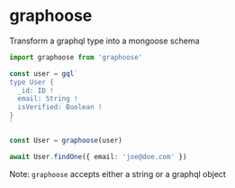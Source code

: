 graphoose
===

Transform a graphql type into a mongoose schema

```ts
import graphoose from 'graphoose'

const user = gql`
type User {
  _id: ID !
  email: String !
  isVerified: Boolean !
}
`

const User = graphoose(user)

await User.findOne({ email: 'joe@doe.com' })
```

Note: `graphoose` accepts either a string or a graphql object
